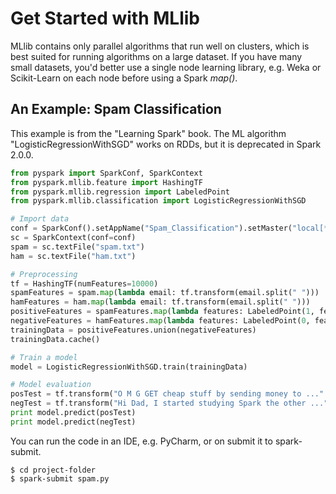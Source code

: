 # Get Started with MLlib
MLlib contains only parallel algorithms that run well on clusters, which is best suited for running algorithms on a large dataset. If you have many small datasets, you'd better use a single node learning library, e.g. Weka or Scikit-Learn on each node before using a Spark *map()*.

## An Example: Spam Classification  
This example is from the "Learning Spark" book. The ML algorithm "LogisticRegressionWithSGD" works on RDDs, but it is deprecated in Spark 2.0.0.  
```python
from pyspark import SparkConf, SparkContext
from pyspark.mllib.feature import HashingTF
from pyspark.mllib.regression import LabeledPoint
from pyspark.mllib.classification import LogisticRegressionWithSGD

# Import data
conf = SparkConf().setAppName("Spam_Classification").setMaster("local[*]")
sc = SparkContext(conf=conf)
spam = sc.textFile("spam.txt")
ham = sc.textFile("ham.txt")

# Preprocessing
tf = HashingTF(numFeatures=10000)
spamFeatures = spam.map(lambda email: tf.transform(email.split(" ")))
hamFeatures = ham.map(lambda email: tf.transform(email.split(" ")))
positiveFeatures = spamFeatures.map(lambda features: LabeledPoint(1, features))
negativeFeatures = hamFeatures.map(lambda features: LabeledPoint(0, features))
trainingData = positiveFeatures.union(negativeFeatures)
trainingData.cache()

# Train a model
model = LogisticRegressionWithSGD.train(trainingData)

# Model evaluation
posTest = tf.transform("O M G GET cheap stuff by sending money to ...".split(" "))
negTest = tf.transform("Hi Dad, I started studying Spark the other ...".split(" "))
print model.predict(posTest)
print model.predict(negTest)
```
You can run the code in an IDE, e.g. PyCharm, or on submit it to spark-submit.
```
$ cd project-folder
$ spark-submit spam.py
```


